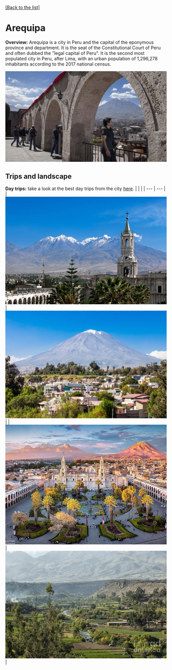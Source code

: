 [[Back to the list]](city_list.md)
# Arequipa
**Overview:** Arequipa  is a city in Peru and the capital of the eponymous province and department. It is the seat of the Constitutional Court of Peru and often dubbed the "legal capital of Peru". It is the second most populated city in Peru, after Lima, with an urban population of 1,296,278 inhabitants according to the 2017 national census.


![Arequipa tourist view](resources/Arequipa_view.jpg)
## Trips and landscape
**Day trips:** take a look at the best day trips from the city [here](https://www.alongdustyroads.com/posts/arequipa-tours-day-trips).
|  |  |
| --- | --- |
| ![landscape image](resources/Arequipa_landscape_0.jpg) | ![landscape image](resources/Arequipa_landscape_1.jpg) |
| ![landscape image](resources/Arequipa_landscape_2.jpg) | ![landscape image](resources/Arequipa_landscape_3.jpg) |
